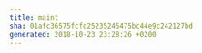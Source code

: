 ```yaml
---
title: maint
sha: 01afc36575fcfd25235245475bc44e9c242127bd
generated: 2018-10-23 23:28:26 +0200
---
```

